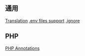 ## 通用
[Translation](https://plugins.jetbrains.com/plugin/8579-translation)
[.env files support](https://plugins.jetbrains.com/plugin/9525--env-files-support)
[.ignore](https://plugins.jetbrains.com/plugin/7495--ignore)

## PHP
[PHP Annotations](https://plugins.jetbrains.com/plugin/7320-php-annotations)